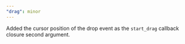 ```yaml
---
"drag": minor
---
```


Added the cursor position of the drop event as the `start_drag` callback closure second argument.
